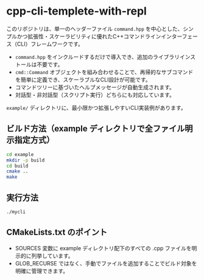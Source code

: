 # cpp-cli-templete-with-repl

このリポジトリは、単一のヘッダーファイル `command.hpp` を中心とした、シンプルかつ拡張性・スケーラビリティに優れたC++コマンドラインインターフェース（CLI）フレームワークです。

- `command.hpp` をインクルードするだけで導入でき、追加のライブラリインストールは不要です。
- `cmd::Command` オブジェクトを組み合わせることで、再帰的なサブコマンドを簡単に定義でき、スケーラブルなCLI設計が可能です。
- コマンドツリーに基づいたヘルプメッセージが自動生成されます。
- 対話型・非対話型（スクリプト実行）どちらにも対応しています。

`example/` ディレクトリに、最小限かつ拡張しやすいCLI実装例があります。

## ビルド方法（example ディレクトリで全ファイル明示指定方式）

```sh
cd example
mkdir -p build
cd build
cmake ..
make
```

## 実行方法

```sh
./mycli
```

## CMakeLists.txt のポイント
- SOURCES 変数に example ディレクトリ配下のすべての .cpp ファイルを明示的に列挙しています。
- GLOB_RECURSE ではなく、手動でファイルを追加することでビルド対象を明確に管理できます。
